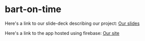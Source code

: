 # bart-on-time

Here's a link to our slide-deck describing our project:
[Our slides](https://docs.google.com/presentation/d/1NkXCwYhgfj1LJi-pfiN-4wIS6B-ou5_Rkxne-0oh6rQ/edit#slide=id.p)

Here's a link to the app hosted using firebase: [Our site](https://bart-on-time.firebaseapp.com/ )
